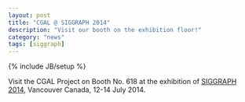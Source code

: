 ```yaml
---
layout: post
title: "CGAL @ SIGGRAPH 2014"
description: "Visit our booth on the exhibition floor!"
category: "news"
tags: [siggraph]
---
```

{% include JB/setup %}

Visit the CGAL Project on Booth No. 618 at the exhibition of <a href="http://s2014.siggraph.org/">SIGGRAPH 2014</a>,
Vancouver Canada, 12-14 July 2014.
